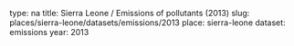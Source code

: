 type: na
title: Sierra Leone / Emissions of pollutants (2013)
slug: places/sierra-leone/datasets/emissions/2013
place: sierra-leone
dataset: emissions
year: 2013
